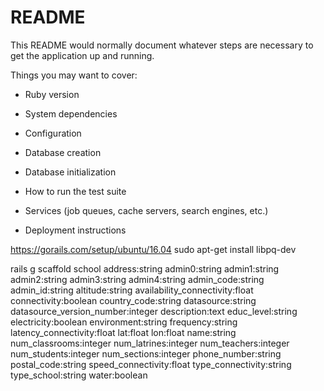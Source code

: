 # README

This README would normally document whatever steps are necessary to get the
application up and running.

Things you may want to cover:

* Ruby version

* System dependencies

* Configuration

* Database creation

* Database initialization

* How to run the test suite

* Services (job queues, cache servers, search engines, etc.)

* Deployment instructions


https://gorails.com/setup/ubuntu/16.04
sudo apt-get install libpq-dev

rails g scaffold school address:string admin0:string admin1:string admin2:string admin3:string admin4:string admin_code:string admin_id:string altitude:string availability_connectivity:float connectivity:boolean country_code:string datasource:string datasource_version_number:integer description:text educ_level:string electricity:boolean environment:string frequency:string latency_connectivity:float lat:float lon:float name:string num_classrooms:integer num_latrines:integer num_teachers:integer num_students:integer num_sections:integer phone_number:string postal_code:string speed_connectivity:float type_connectivity:string type_school:string water:boolean
